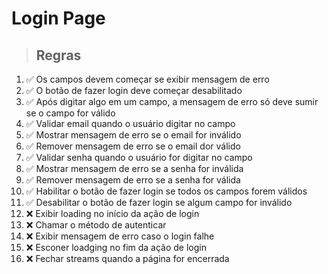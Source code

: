 # Login Page

> ## Regras
1.  ✅ Os campos devem começar se exibir mensagem de erro
2.  ✅ O botão de fazer login deve começar desabilitado
3.  ✅ Após digitar algo em um campo, a mensagem de erro só deve sumir se o campo for válido
4.  ✅ Validar email quando o usuário digitar no campo
5.  ✅ Mostrar mensagem de erro se o email for inválido
6.  ✅ Remover mensagem de erro se o email dor válido
7.  ✅ Validar senha quando o usuário for digitar no campo
8.  ✅ Mostrar mensagem de erro se a senha for inválida
9.  ✅ Remover mensagem de erro se a senha for válida
10.  ✅ Habilitar o botão de fazer login se todos os campos forem válidos
11.  ✅ Desabilitar o botão de fazer login se algum campo for inválido
12.  ❌ Exibir loading no início da ação de login
13.  ❌ Chamar o método de autenticar
14.  ❌ Exibir mensagem de erro caso o login falhe
15.  ❌ Esconer loadging no fim da ação de login
16.  ❌ Fechar streams quando a página for encerrada